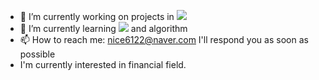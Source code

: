 - 🔭 I’m currently working on projects in <img src="https://img.shields.io/badge/SSAFY-61DAFB?style=for-the-badge&logo=SSAFY&logoColor=white"/>
- 🌱 I’m currently learning <img src="https://img.shields.io/badge/react-61DAFB?style=for-the-badge&logo=react&logoColor=white"/> and algorithm
- 📫 How to reach me: nice6122@naver.com I'll respond you as soon as possible
- I'm currently interested in financial field. 
